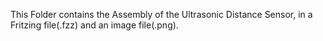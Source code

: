 This Folder contains the Assembly of the Ultrasonic Distance Sensor, in a Fritzing file(.fzz) and an image file(.png).
